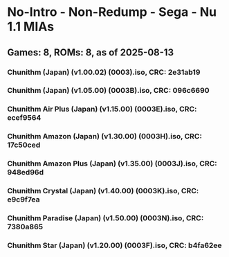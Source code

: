 # No-Intro - Non-Redump - Sega - Nu 1.1 MIAs
## Games: 8, ROMs: 8, as of 2025-08-13

### Chunithm (Japan) (v1.00.02) (0003).iso, CRC: 2e31ab19
### Chunithm (Japan) (v1.05.00) (0003B).iso, CRC: 096c6690
### Chunithm Air Plus (Japan) (v1.15.00) (0003E).iso, CRC: ecef9564
### Chunithm Amazon (Japan) (v1.30.00) (0003H).iso, CRC: 17c50ced
### Chunithm Amazon Plus (Japan) (v1.35.00) (0003J).iso, CRC: 948ed96d
### Chunithm Crystal (Japan) (v1.40.00) (0003K).iso, CRC: e9c9f7ea
### Chunithm Paradise (Japan) (v1.50.00) (0003N).iso, CRC: 7380a865
### Chunithm Star (Japan) (v1.20.00) (0003F).iso, CRC: b4fa62ee
